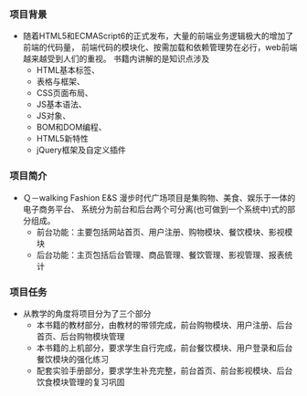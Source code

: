 ### 项目背景
* 随着HTML5和ECMAScript6的正式发布，大量的前端业务逻辑极大的增加了前端的代码量，
前端代码的模块化、按需加载和依赖管理势在必行，web前端越来越受到人们的重视。
    书籍内讲解的是知识点涉及 
    * HTML基本标签、
    * 表格与框架、
    * CSS页面布局、
    * JS基本语法、
    * JS对象、
    * BOM和DOM编程、
    * HTML5新特性
    * jQuery框架及自定义插件

### 项目简介
* Ｑ－walking Fashion E&S 漫步时代广场项目是集购物、美食、娱乐于一体的电子商务平台、
系统分为前台和后台两个可分离(也可做到一个系统中)式的部分组成。
    * 前台功能：主要包括网站首页、用户注册、购物模块、餐饮模块、影视模块
    * 后台功能：主页包括后台管理、商品管理、餐饮管理、影视管理、报表统计

### 项目任务
* 从教学的角度将项目分为了三个部分
    * 本书籍的教材部分，由教材的带领完成，前台购物模块、用户注册、后台首页、后台购物模块管理
    * 本书籍的上机部分，要求学生自行完成，前台餐饮模块、用户登录和后台餐饮模块的强化练习
    * 配套实验手册部分，要求学生补充完整，前台首页、前台影视模块、后台饮食模块管理的复习巩固
